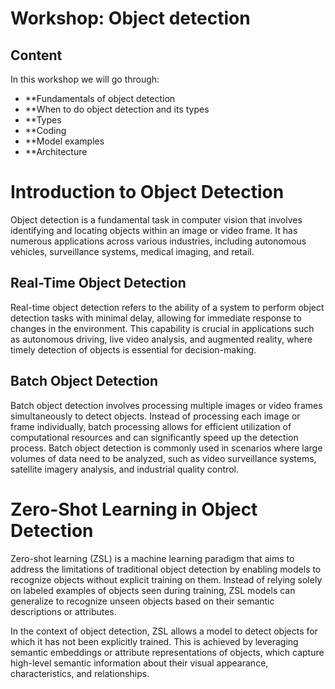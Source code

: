# Workshop: Object detection
## Content
In this workshop we will go through:
- **Fundamentals of object detection
- **When to do object detection and its types
- **Types
- **Coding
- **Model examples
- **Architecture

# Introduction to Object Detection

Object detection is a fundamental task in computer vision that involves identifying and locating objects within an image or video frame. It has numerous applications across various industries, including autonomous vehicles, surveillance systems, medical imaging, and retail.

## Real-Time Object Detection

Real-time object detection refers to the ability of a system to perform object detection tasks with minimal delay, allowing for immediate response to changes in the environment. This capability is crucial in applications such as autonomous driving, live video analysis, and augmented reality, where timely detection of objects is essential for decision-making.

## Batch Object Detection

Batch object detection involves processing multiple images or video frames simultaneously to detect objects. Instead of processing each image or frame individually, batch processing allows for efficient utilization of computational resources and can significantly speed up the detection process. Batch object detection is commonly used in scenarios where large volumes of data need to be analyzed, such as video surveillance systems, satellite imagery analysis, and industrial quality control.

# Zero-Shot Learning in Object Detection

Zero-shot learning (ZSL) is a machine learning paradigm that aims to address the limitations of traditional object detection by enabling models to recognize objects without explicit training on them. Instead of relying solely on labeled examples of objects seen during training, ZSL models can generalize to recognize unseen objects based on their semantic descriptions or attributes.

In the context of object detection, ZSL allows a model to detect objects for which it has not been explicitly trained. This is achieved by leveraging semantic embeddings or attribute representations of objects, which capture high-level semantic information about their visual appearance, characteristics, and relationships.
